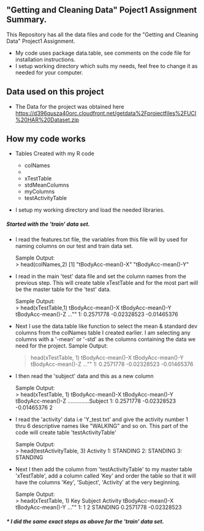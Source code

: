 
## "Getting and Cleaning Data" Poject1 Assignment Summary.

This Repository has all the data files and code for the "Getting and Cleaning Data" Project1 Assignment.

* My code uses package data.table, see comments on the code file for installation instructions.
* I setup working directory which suits my needs, feel free to change it as needed for your computer.

## Data used on this project

* The Data for the project was obtained here https://d396qusza40orc.cloudfront.net/getdata%2Fprojectfiles%2FUCI%20HAR%20Dataset.zip 

## How my code works

* Tables Created with my R code
	<ul>
	<li>colNames<li/>
	<li>xTestTable</li>
	<li>stdMeanColumns</li>
	<li>myColumns</li>
	<li>testActivityTable</li>
	
	</ul>
	
* I setup my working directory and load the needed libraries.
##### Started with the 'train' data set.
* I read the features.txt file, the variables from this file will by used for naming columns on our test and train data set.
	<p>
	Sample Output:<br />
	> head(colNames,2)
	[1] "tBodyAcc-mean()-X" "tBodyAcc-mean()-Y"
	</p>
* I read in the main 'test' data file and set the column names from the previous step. This will create table xTestTable and for the most part will be the master table for the 'test' data.
	<p>
	Sample Output:<br />
	> head(xTestTable,1)
     tBodyAcc-mean()-X tBodyAcc-mean()-Y tBodyAcc-mean()-Z ..."<and many more>"
	1:       0.2571778       -0.02328523       -0.01465376 
	</p>
* Next I use the data.table like function to select the mean & standard dev columns from the colNames table I created earlier. I am selecting any columns with a '-mean' or '-std' as the columns containing the data we need for the project.
	Sample Output:<br />
	> head(xTestTable, 1)
    tBodyAcc-mean()-X tBodyAcc-mean()-Y tBodyAcc-mean()-Z ..."<and many more>"
    1:      0.2571778       -0.02328523       -0.01465376 
* I then read the 'subject' data and this as a new column 
	<p>
	Sample Output:<br />
	> head(xTestTable, 1)
    tBodyAcc-mean()-X tBodyAcc-mean()-Y tBodyAcc-mean()-Z ..............Subject
    1:      0.2571778       -0.02328523       -0.01465376                     2
	</p>
* I read the 'activity' data i.e 'Y_test.txt' and give the activity number 1 thru 6 descriptive names like "WALKING" and so on. This part of the code will create table 'testActivityTable'
	<p>
	Sample Output:<br />
	> head(testActivityTable, 3)
    Activity
	1: STANDING
	2: STANDING
	3: STANDING
	</p>
* Next I then add the column from 'testActivityTable' to my master table 'xTestTable', add a column called 'Key' and order the table so that it will have the columns 'Key', 'Subject', 'Activity' at the very beginning.
	<p>
	Sample Output:<br />
	> head(xTestTable, 1)
       Key Subject Activity tBodyAcc-mean()-X tBodyAcc-mean()-Y ..."<and many more>"
    1:   1       2 STANDING         0.2571778       -0.02328523   
	</p>

##### * I did the same exact steps as above for the 'train' data set.

